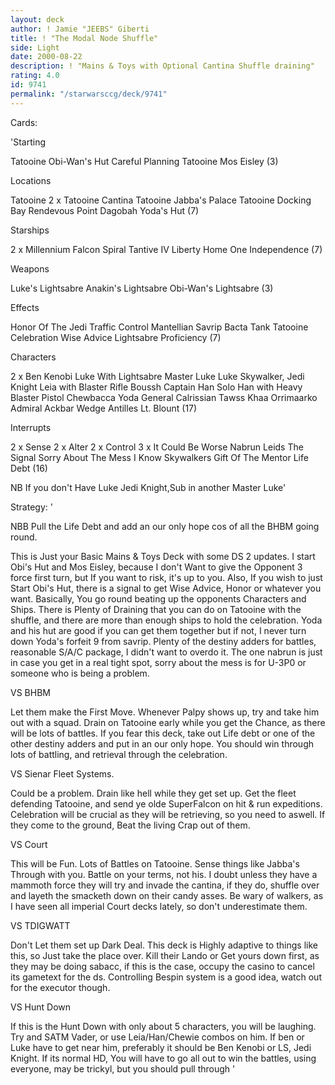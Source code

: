 ```yaml
---
layout: deck
author: ! Jamie "JEEBS" Giberti
title: ! "The Modal Node Shuffle"
side: Light
date: 2000-08-22
description: ! "Mains & Toys with Optional Cantina Shuffle draining"
rating: 4.0
id: 9741
permalink: "/starwarsccg/deck/9741"
---
```

Cards: 

'Starting

Tatooine Obi-Wan's Hut
Careful Planning
Tatooine Mos Eisley (3)

Locations

Tatooine
2 x Tatooine Cantina
Tatooine Jabba's Palace
Tatooine Docking Bay
Rendevous Point
Dagobah Yoda's Hut (7)

Starships

2 x Millennium Falcon
Spiral
Tantive IV
Liberty
Home One
Independence (7)

Weapons

Luke's Lightsabre
Anakin's Lightsabre
Obi-Wan's Lightsabre (3)

Effects

Honor Of The Jedi
Traffic Control
Mantellian Savrip
Bacta Tank
Tatooine Celebration
Wise Advice
Lightsabre Proficiency (7)

Characters

2 x Ben Kenobi
Luke With Lightsabre
Master Luke
Luke Skywalker, Jedi Knight
Leia with Blaster Rifle
Boussh
Captain Han Solo
Han with Heavy Blaster Pistol
Chewbacca
Yoda
General Calrissian
Tawss Khaa
Orrimaarko
Admiral Ackbar
Wedge Antilles
Lt. Blount (17)

Interrupts

2 x Sense
2 x Alter
2 x Control
3 x It Could Be Worse
Nabrun Leids
The Signal
Sorry About The Mess
I Know
Skywalkers
Gift Of The Mentor
Life Debt (16)

NB If you don't Have Luke Jedi Knight,Sub in another Master Luke'

Strategy: '

NBB Pull the Life Debt and add an our only hope cos of all the BHBM going round.


This is Just your Basic Mains & Toys Deck with some DS 2 updates. I start Obi's Hut and Mos Eisley, because I don't Want to give the Opponent 3 force first turn, but If you want to risk, it's up to you. Also, If you wish to just Start Obi's Hut, there is a signal to get Wise Advice, Honor or whatever you want. Basically, You go round beating up the opponents Characters and Ships. There is Plenty of Draining that you can do on Tatooine with the shuffle, and there are more than enough ships to hold the celebration. Yoda and his hut are good if you can get them together but if not, I never turn down Yoda's forfeit 9 from savrip. Plenty of the destiny adders for battles, reasonable S/A/C package, I didn't want to overdo it. The one nabrun is just in case you get in a real tight spot, sorry about the mess is for U-3P0 or someone who is being a problem.

VS BHBM

Let them make the First Move. Whenever Palpy shows up, try and take him out with a squad. Drain on Tatooine early while you get the Chance, as there will be lots of battles. If you fear this deck, take out Life debt or one of the other destiny adders and put in an our only hope. You should win through lots of battling, and retrieval through the celebration.

VS Sienar Fleet Systems.

Could be a problem. Drain like hell while they get set up. Get the fleet defending Tatooine, and send ye olde SuperFalcon on hit & run expeditions. Celebration will be crucial as they will be retrieving, so you need to aswell. If they come to the ground, Beat the living Crap out of them.

VS Court

This will be Fun. Lots of Battles on Tatooine. Sense things like Jabba's Through with you. Battle on your terms, not his. I doubt unless they have a mammoth force they will try and invade the cantina, if they do, shuffle over and layeth the smacketh down on their candy asses. Be wary of walkers, as I have seen all imperial Court decks lately, so don't underestimate them.

VS TDIGWATT

Don't Let them set up Dark Deal. This deck is Highly adaptive to things like this, so Just take the place over. Kill their Lando or Get yours down first, as they may be doing sabacc, if this is the case, occupy the casino to cancel its gametext for the ds. Controlling Bespin system is a good idea, watch out for the executor though.

VS Hunt Down

If this is the Hunt Down with only about 5 characters, you will be laughing. Try and SATM Vader, or use Leia/Han/Chewie combos on him. If ben or Luke have to get near him, preferably it should be Ben Kenobi or LS, Jedi Knight. If its normal HD, You will have to go all out to win the battles, using everyone, may be trickyl, but you should pull through '
